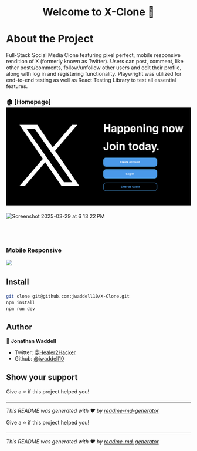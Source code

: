 <h1 align="center">Welcome to X-Clone 👋</h1>
<!-- <p>
  <a href="https://twitter.com/Healer2Hacker" target="_blank">
    <img alt="Twitter: Healer2Hacker" src="https://img.shields.io/twitter/follow/Healer2Hacker.svg?style=social" />
  </a>
  <a href="https://twitter.com/Healer2Hacker" target="_blank">
    <img alt="Linkedin: Jonathan Waddell" src="https://img.shields.io/twitter/follow/Healer2Hacker.svg?style=social" />
  </a>
</p> -->

<h1>About the Project</h1>

<p>Full-Stack Social Media Clone featuring pixel perfect, mobile responsive rendition of X (formerly known as Twitter). Users can post, comment, like other posts/comments, follow/unfollow other users and edit their profile, along with log in and registering functionality. Playwright was utilized for end-to-end testing as well as React Testing Library to test all essential features.</p>

### 🏠 [Homepage]![alt text](./client/src/assets/HomePageScreenshot.png)

<img width="1676" alt="Screenshot 2025-03-29 at 6 13 22 PM" src="https://github.com/user-attachments/assets/7de7bf40-24d2-498c-beff-2bc26729e8b2" />
<br></br>
<br></br>


### Mobile Responsive

![](media/MobileResponsiveness.gif)


## Install

```sh
git clone git@github.com:jwaddell10/X-Clone.git
npm install
npm run dev
```

## Author

👤 **Jonathan Waddell**

* Twitter: [@Healer2Hacker](https://twitter.com/Healer2Hacker)
* Github: [@jwaddell10](https://github.com/jwaddell10)

## Show your support

Give a ⭐️ if this project helped you!

***
_This README was generated with ❤️ by [readme-md-generator](https://github.com/kefranabg/readme-md-generator)_

Give a ⭐️ if this project helped you!

***
_This README was generated with ❤️ by [readme-md-generator](https://github.com/kefranabg/readme-md-generator)_
